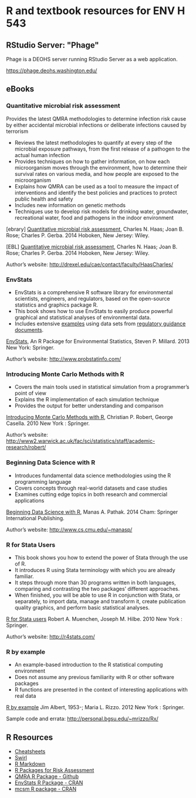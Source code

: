 # R and textbook resources for ENV H 543

## RStudio Server: "Phage"

Phage is a DEOHS server running RStudio Server as a web application.

https://phage.deohs.washington.edu/

## eBooks

### Quantitative microbial risk assessment

Provides the latest QMRA methodologies to determine infection risk cause
by either accidental microbial infections or deliberate infections
caused by terrorism

-   Reviews the latest methodologies to quantify at every step of the
    microbial exposure pathways, from the first release of a pathogen to
    the actual human infection
-   Provides techniques on how to gather information, on how each
    microorganism moves through the environment, how to determine their
    survival rates on various media, and how people are exposed to the
    microorganism
-   Explains how QMRA can be used as a tool to measure the impact of
    interventions and identify the best policies and practices to
    protect public health and safety
-   Includes new information on genetic methods
-   Techniques use to develop risk models for drinking water,
    groundwater, recreational water, food and pathogens in the indoor
    environment

[ebrary] [Quantitative microbial risk
assessment](http://offcampus.lib.washington.edu/login?url=http://site.ebrary.com/lib/uwash/detail.action?docID=10880289),
Charles N. Haas; Joan B. Rose; Charles P. Gerba. 2014 Hoboken, New
Jersey: Wiley.

[EBL] [Quantitative microbial risk
assessment](http://alliance-primo.hosted.exlibrisgroup.com/UW:all:CP51230982940001451),
Charles N. Haas; Joan B. Rose; Charles P. Gerba. 2014 Hoboken, New
Jersey: Wiley.

Author’s website: http://drexel.edu/cae/contact/faculty/HaasCharles/

### EnvStats

-   EnvStats is a comprehensive R software library for environmental
    scientists, engineers, and regulators, based on the open-source
    statistics and graphics package R.
-   This book shows how to use EnvStats to easily produce powerful
    graphical and statistical analyses of environmental data.
-   Includes extensive
    [examples](http://finzi.psych.upenn.edu/library/EnvStats/scripts/Manual/)
    using data sets from [regulatory guidance
    documents](https://www3.epa.gov/epawaste/hazard/correctiveaction/resources/guidance/sitechar/gwstats/unified-guid.pdf).

[EnvStats](http://offcampus.lib.washington.edu/login?url=http://link.springer.com/book/10.1007/978-1-4614-8456-1),
An R Package for Environmental Statistics, Steven P. Millard. 2013 New
York: Springer.

Author’s website: http://www.probstatinfo.com/

### Introducing Monte Carlo Methods with R

-   Covers the main tools used in statistical simulation from a
    programmer’s point of view
-   Explains the R implementation of each simulation technique
-   Provides the output for better understanding and comparison

[Introducing Monte Carlo Methods with
R](http://alliance-primo.hosted.exlibrisgroup.com/UW:all:CP71173371900001451),
Christian P. Robert, George Casella. 2010 New York : Springer.

Author’s website:
http://www2.warwick.ac.uk/fac/sci/statistics/staff/academic-research/robert/

### Beginning Data Science with R

-   Introduces fundamental data science methodologies using the R
    programming language
-   Covers concepts through real-world datasets and case studies
-   Examines cutting edge topics in both research and commercial
    applications

[Beginning Data Science with R](http://offcampus.lib.washington.edu/login?url=http://link.springer.com/book/10.1007%2F978-3-319-12066-9),
Manas A. Pathak. 2014 Cham: Springer International Publishing.

Author’s website: http://www.cs.cmu.edu/~manasp/

### R for Stata Users

- This book shows you how to extend the power of Stata through the
  use of R.
- It introduces R using Stata terminology with which you are
  already familiar.
- It steps through more than 30 programs written in both languages,
  comparing and contrasting the two packages’ different approaches.
- When finished, you will be able to use R in conjunction with
  Stata, or separately, to import data, manage and transform it,
  create publication quality graphics, and perform basic statistical
  analyses.

[R for Stata users](http://offcampus.lib.washington.edu/login?url=http://link.springer.com/book/10.1007%2F978-1-4419-1318-0)
Robert A. Muenchen, Joseph M. Hilbe. 2010 New York : Springer.

Author’s website: http://r4stats.com/

### R by example

- An example-based introduction to the R statistical computing
  environment
- Does not assume any previous familiarity with R or other software
  packages
- R functions are presented in the context of interesting
  applications with real data

[R by example](http://link.springer.com.offcampus.lib.washington.edu/book/10.1007%2F978-1-4614-1365-3)
Jim Albert, 1953-; Maria L. Rizzo. 2012 New York : Springer.

Sample code and errata: http://personal.bgsu.edu/~mrizzo/Rx/

## R Resources

-   [Cheatsheets](https://www.rstudio.com/resources/cheatsheets/)
-   [Swirl](http://swirlstats.com/students.html)
-   [R Markdown](http://rmarkdown.rstudio.com/)
-   [R Packages for Risk
    Assessment](http://foodrisk.org/tools/r-packages-for-ra/)
-   [QMRA R Package - Github](https://github.com/brechtdv/QMRA)
-   [EnvStats R Package -
    CRAN](https://cran.r-project.org/web/packages/EnvStats/index.html)
-   [mcsm R package -
    CRAN](https://cran.r-project.org/web/packages/mcsm/index.html)